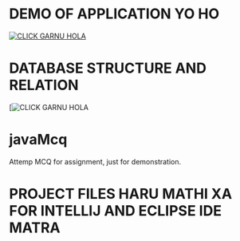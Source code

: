 # DEMO OF APPLICATION YO HO

[![CLICK GARNU HOLA](https://user-images.githubusercontent.com/49165465/73133287-98003a80-404e-11ea-9e5e-e52574ee44b7.gif)](https://www.youtube.com/embed/n3fKo7vQ89M)

# DATABASE STRUCTURE AND RELATION

[![CLICK GARNU HOLA](https://user-images.githubusercontent.com/49165465/73133417-58d2e900-4050-11ea-85ae-f7d9ff429e7e.PNG)


# javaMcq
Attemp MCQ for assignment, just for demonstration.


# PROJECT FILES HARU MATHI XA FOR INTELLIJ AND ECLIPSE IDE MATRA 
